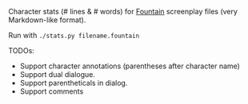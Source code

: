Character stats (# lines & # words) for [Fountain](https://fountain.io/)
screenplay files (very Markdown-like format).

Run with `./stats.py filename.fountain`

TODOs:

* Support character annotations (parentheses after character name)
* Support dual dialogue.
* Support parentheticals in dialog.
* Support comments